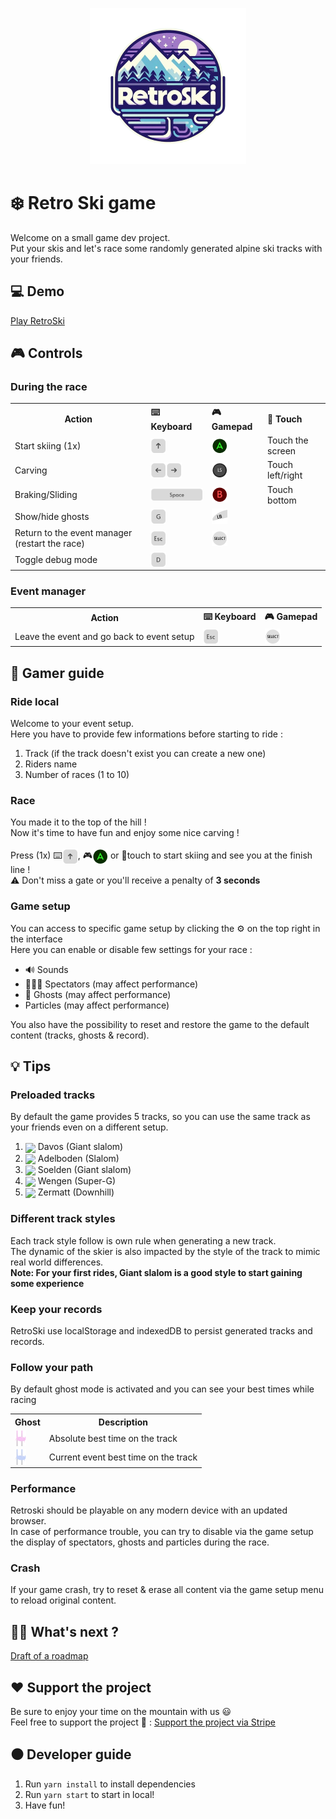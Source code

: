 <p align="center">
  <img src="src/images/logos/small_logo.png"/>
</p>

# ❄️ Retro Ski game
Welcome on a small game dev project.<br>
Put your skis and let's race some randomly generated alpine ski tracks with your friends.

## 💻 Demo
<a href="https://une-entreprise.ch/retroski">Play RetroSki</a>

## 🎮 Controls
### During the race
<table>
  <tr>
    <th>Action</th>
    <th align="left">⌨️ Keyboard</th>
    <th align="left">🎮 Gamepad</th>
    <th align="left">📱 Touch</th>
  </tr>
  <tr>
    <td>Start skiing (1x)</td>
    <td><img src="src/assets/icons/keyboard_arrow_up.png" valign="bottom"/></td>
    <td><img src="src/assets/icons/gamepad_a.png" valign="bottom"/></td>
    <td>Touch the screen</td>
  </tr>
  <tr>
    <td>Carving</td>
    <td><img src="src/assets/icons/keyboard_arrow_left.png" valign="bottom"/><img src="src/assets/icons/keyboard_arrow_right.png" valign="bottom"/></td>
    <td><img src="src/assets/icons/gamepad_left_stick.png" valign="bottom"/></td>
    <td>Touch left/right</td>
  </tr>
  <tr>
    <td>Braking/Sliding</td>
    <td><img src="src/assets/icons/keyboard_space.png" valign="bottom"/></td>
    <td><img src="src/assets/icons/gamepad_b.png" valign="bottom"/></td>
    <td>Touch bottom</td>
  </tr>
  <tr>
    <td>Show/hide ghosts</td>
    <td><img src="src/assets/icons/keyboard_g.png" valign="bottom"/></td>
    <td><img src="src/assets/icons/gamepad_left_bumper.png" valign="bottom"/></td>
    <td></td>
  </tr>
  <tr>
    <td>Return to the event manager (restart the race)</td>
    <td><img src="src/assets/icons/keyboard_exit.png" valign="bottom"/></td>
    <td><img src="src/assets/icons/gamepad_select.png" valign="bottom"/></td>
    <td></td>
  </tr>
  <tr>
    <td>Toggle debug mode</td>
    <td><img src="src/assets/icons/keyboard_d.png" valign="bottom"/></td>
    <td></td>
    <td></td>
  </tr>
</table>

### Event manager
<table>
  <tr>
    <th>Action</th>
    <th>⌨️ Keyboard</th>
    <th>🎮 Gamepad</th>
  </tr>
  <tr>
    <td>Leave the event and go back to event setup</td>
    <td><img src="src/assets/icons/keyboard_exit.png" valign="bottom"/></td>
    <td><img src="src/assets/icons/gamepad_select.png" valign="bottom"/></td>
  </tr>
</table>

## 📘 Gamer guide
### Ride local
Welcome to your event setup.<br>
Here you have to provide few informations before starting to ride :
1. Track (if the track doesn't exist you can create a new one)<br>
2. Riders name
3. Number of races (1 to 10)

### Race
You made it to the top of the hill !<br>
Now it's time to have fun and enjoy some nice carving !<br><br>
Press (1x) ⌨️<img src="src/assets/icons/keyboard_arrow_up.png" valign="bottom"/>, 🎮<img src="src/assets/icons/gamepad_a.png" valign="bottom"/> or 📱touch to start skiing and see you at the finish line !<br>
⚠️ Don't miss a gate or you'll receive a penalty of <b>3 seconds</b>

### Game setup
You can access to specific game setup by clicking the ⚙️ on the top right in the interface<br>
Here you can enable or disable few settings for your race :
<ul>
  <li>🔊 Sounds</li>
  <li>🧑‍🤝‍🧑 Spectators (may affect performance)</li>
  <li>👻 Ghosts (may affect performance)</li>
  <li> Particles (may affect performance)</li>
</ul>
You also have the possibility to reset and restore the game to the default content (tracks, ghosts & record).

## 💡 Tips
### Preloaded tracks
By default the game provides 5 tracks, so you can use the same track as your friends even on a different setup.
1. <img src="https://www.kidlink.org/icons/f0-ch.gif" valign="middle"/> Davos (Giant slalom)
2. <img src="https://www.kidlink.org/icons/f0-ch.gif" valign="middle"/> Adelboden (Slalom)
3. <img src="https://www.kidlink.org/icons/f0-at.gif" valign="middle"/> Soelden (Giant slalom)
4. <img src="https://www.kidlink.org/icons/f0-ch.gif" valign="middle"/> Wengen (Super-G)
5. <img src="https://www.kidlink.org/icons/f0-ch.gif" valign="middle"/> Zermatt (Downhill)

### Different track styles
Each track style follow is own rule when generating a new track.<br>
The dynamic of the skier is also impacted by the style of the track to mimic real world differences.<br>
<b>Note: For your first rides, Giant slalom is a good style to start gaining some experience</b>

### Keep your records
RetroSki use localStorage and indexedDB to persist generated tracks and records.

### Follow your path
By default ghost mode is activated and you can see your best times while racing<br>
<table>
  <tr>
    <th>Ghost</th>
    <th>Description</th>
  </tr>
  <tr>
    <td><img src="src/assets/icons/global_record_ghost.png" valign="bottom"/></td>
    <td>Absolute best time on the track</td>
  </tr>
  <tr>
    <td><img src="src/assets/icons/event_record_ghost.png" valign="bottom"/></td>
    <td>Current event best time on the track</td>
  </tr>
</table>

### Performance
Retroski should be playable on any modern device with an updated browser.<br>
In case of performance trouble, you can try to disable via the game setup the display of spectators, ghosts and particles during the race.

### Crash
If your game crash, try to reset & erase all content via the game setup menu to reload original content.

## 👷‍♂️ What's next ?
<a href="roadmap.md">Draft of a roadmap</a>

## ❤️ Support the project
Be sure to enjoy your time on the mountain with us 😃<br>
Feel free to support the project 🙏 :
<a href="https://donate.stripe.com/7sIaGu2wO52K9S8aEE">Support the project via Stripe</a>

## ⚫ Developer guide
1. Run `yarn install` to install dependencies
2. Run `yarn start` to start in local!
3. Have fun!
